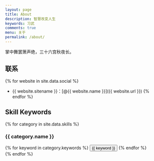 ```yaml
---
layout: page
title: About
description: 智慧改变人生
keywords: 习武
comments: true
menu: 关于
permalink: /about/
---
```


掌中舞罢箫声绝，三十六宫秋夜长。

## 联系

{% for website in site.data.social %}
* {{ website.sitename }}：[@{{ website.name }}]({{ website.url }})
{% endfor %}

## Skill Keywords

{% for category in site.data.skills %}
### {{ category.name }}
<div class="btn-inline">
{% for keyword in category.keywords %}
<button class="btn btn-outline" type="button">{{ keyword }}</button>
{% endfor %}
</div>
{% endfor %}
